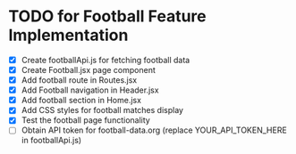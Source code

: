 # TODO for Football Feature Implementation

- [x] Create footballApi.js for fetching football data
- [x] Create Football.jsx page component
- [x] Add football route in Routes.jsx
- [x] Add Football navigation in Header.jsx
- [x] Add football section in Home.jsx
- [x] Add CSS styles for football matches display
- [x] Test the football page functionality
- [ ] Obtain API token for football-data.org (replace YOUR_API_TOKEN_HERE in footballApi.js)

